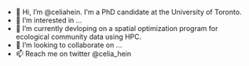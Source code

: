 - 👋 Hi, I’m @celiahein. I'm a PhD candidate at the University of Toronto.
- 👀 I’m interested in ...
- 🌱 I’m currently devloping on a spatial optimization program for ecological community data using HPC.
- 💞️ I’m looking to collaborate on ...
- 📫 Reach me on twitter @celia_hein

<!---
celiahein/celiahein is a ✨ special ✨ repository because its `README.md` (this file) appears on your GitHub profile.
You can click the Preview link to take a look at your changes.
--->
